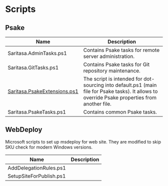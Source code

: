 # Scripts

## Psake

| Name                                                             | Description                                                                                                                                     |
| ---------------------------------------------------------------- | ----------------------------------------------------------------------------------------------------------------------------------------------- |
| Saritasa.AdminTasks.ps1                                          | Contains Psake tasks for remote server administration. |
| Saritasa.GitTasks.ps1                                            | Contains Psake tasks for Git repository maintenance. |
| [Saritasa.PsakeExtensions.ps1](docs/Saritasa.PsakeExtensions.md) | The script is intended for dot-sourcing into default.ps1 (main file for Psake tasks). It allows to override Psake properties from another file. |
| Saritasa.PsakeTasks.ps1                                          | Contains common Psake tasks. |

## WebDeploy

Microsoft scripts to set up msdeploy for web site. They are modified to skip SKU check for modern Windows versions.

| Name                      | Description     |
| ------------------------- | --------------- |
| AddDelegationRules.ps1    |                 |
| SetupSiteForPublish.ps1   |                 |

